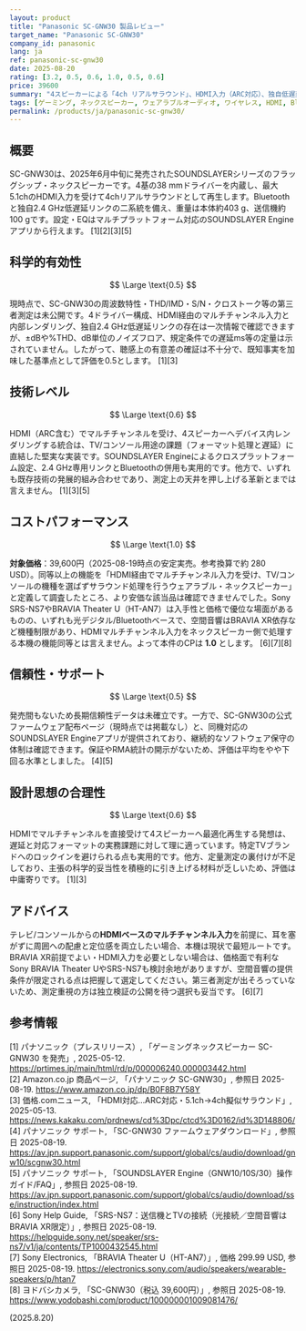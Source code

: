 ```yaml
---
layout: product
title: "Panasonic SC-GNW30 製品レビュー"
target_name: "Panasonic SC-GNW30"
company_id: panasonic
lang: ja
ref: panasonic-sc-gnw30
date: 2025-08-20
rating: [3.2, 0.5, 0.6, 1.0, 0.5, 0.6]
price: 39600
summary: "4スピーカーによる「4ch リアルサラウンド」、HDMI入力（ARC対応）、独自低遅延2.4GHzリンクとBluetoothを備える、耳を塞がないゲーミング向けネックスピーカーです。"
tags: [ゲーミング, ネックスピーカー, ウェアラブルオーディオ, ワイヤレス, HDMI, Bluetooth, サラウンドサウンド]
permalink: /products/ja/panasonic-sc-gnw30/
---
```


## 概要

SC-GNW30は、2025年6月中旬に発売されたSOUNDSLAYERシリーズのフラッグシップ・ネックスピーカーです。4基の38 mmドライバーを内蔵し、最大5.1chのHDMI入力を受けて4chリアルサラウンドとして再生します。Bluetoothと独自2.4 GHz低遅延リンクの二系統を備え、重量は本体約403 g、送信機約100 gです。設定・EQはマルチプラットフォーム対応のSOUNDSLAYER Engineアプリから行えます。 [1][2][3][5]

## 科学的有効性

$$ \Large \text{0.5} $$

現時点で、SC-GNW30の周波数特性・THD/IMD・S/N・クロストーク等の第三者測定は未公開です。4ドライバー構成、HDMI経由のマルチチャンネル入力と内部レンダリング、独自2.4 GHz低遅延リンクの存在は一次情報で確認できますが、±dBや%THD、dB単位のノイズフロア、規定条件での遅延ms等の定量は示されていません。したがって、聴感上の有意差の確証は不十分で、既知事実を加味した基準点として評価を0.5とします。 [1][3]

## 技術レベル

$$ \Large \text{0.6} $$

HDMI（ARC含む）でマルチチャンネルを受け、4スピーカーへデバイス内レンダリングする統合は、TV/コンソール用途の課題（フォーマット処理と遅延）に直結した堅実な実装です。SOUNDSLAYER Engineによるクロスプラットフォーム設定、2.4 GHz専用リンクとBluetoothの併用も実用的です。他方で、いずれも既存技術の発展的組み合わせであり、測定上の天井を押し上げる革新とまでは言えません。 [1][3][5]

## コストパフォーマンス

$$ \Large \text{1.0} $$

**対象価格**：39,600円（2025-08-19時点の安定実売。参考換算で約 280 USD）。同等以上の機能を「HDMI経由でマルチチャンネル入力を受け、TV/コンソールの機種を選ばずサラウンド処理を行うウェアラブル・ネックスピーカー」と定義して調査したところ、より安価な該当品は確認できませんでした。Sony SRS-NS7やBRAVIA Theater U（HT-AN7）は入手性と価格で優位な場面があるものの、いずれも光デジタル/Bluetoothベースで、空間音響はBRAVIA XR依存など機種制限があり、HDMIマルチチャンネル入力をネックスピーカー側で処理する本機の機能同等とは言えません。よって本件のCPは **1.0** とします。 [6][7][8]

## 信頼性・サポート

$$ \Large \text{0.5} $$

発売間もないため長期信頼性データは未確立です。一方で、SC-GNW30の公式ファームウェア配布ページ（現時点では掲載なし）と、同機対応のSOUNDSLAYER Engineアプリが提供されており、継続的なソフトウェア保守の体制は確認できます。保証やRMA統計の開示がないため、評価は平均をやや下回る水準としました。 [4][5]

## 設計思想の合理性

$$ \Large \text{0.6} $$

HDMIでマルチチャンネルを直接受けて4スピーカーへ最適化再生する発想は、遅延と対応フォーマットの実務課題に対して理に適っています。特定TVブランドへのロックインを避けられる点も実用的です。他方、定量測定の裏付けが不足しており、主張の科学的妥当性を積極的に引き上げる材料が乏しいため、評価は中庸寄りです。 [1][3]

## アドバイス

テレビ/コンソールからの**HDMIベースのマルチチャンネル入力**を前提に、耳を塞がずに周囲への配慮と定位感を両立したい場合、本機は現状で最短ルートです。BRAVIA XR前提でよい・HDMI入力を必要としない場合は、価格面で有利なSony BRAVIA Theater UやSRS-NS7も検討余地がありますが、空間音響の提供条件が限定される点は把握して選定してください。第三者測定が出そろっていないため、測定重視の方は独立検証の公開を待つ選択も妥当です。 [6][7]

## 参考情報

[1] パナソニック（プレスリリース）, 「ゲーミングネックスピーカー SC-GNW30 を発売」, 2025-05-12. https://prtimes.jp/main/html/rd/p/000006240.000003442.html  
[2] Amazon.co.jp 商品ページ, 「パナソニック SC-GNW30」, 参照日 2025-08-19. https://www.amazon.co.jp/dp/B0F8B7Y58Y  
[3] 価格.comニュース, 「HDMI対応…ARC対応・5.1ch→4ch擬似サラウンド」, 2025-05-13. https://news.kakaku.com/prdnews/cd%3Dpc/ctcd%3D0162/id%3D148806/  
[4] パナソニック サポート, 「SC-GNW30 ファームウェアダウンロード」, 参照日 2025-08-19. https://av.jpn.support.panasonic.com/support/global/cs/audio/download/gnw10/scgnw30.html  
[5] パナソニック サポート, 「SOUNDSLAYER Engine（GNW10/10S/30）操作ガイド/FAQ」, 参照日 2025-08-19. https://av.jpn.support.panasonic.com/support/global/cs/audio/download/sse/instruction/index.html  
[6] Sony Help Guide, 「SRS-NS7：送信機とTVの接続（光接続／空間音響はBRAVIA XR限定）」, 参照日 2025-08-19. https://helpguide.sony.net/speaker/srs-ns7/v1/ja/contents/TP1000432545.html  
[7] Sony Electronics, 「BRAVIA Theater U（HT-AN7）」, 価格 299.99 USD, 参照日 2025-08-19. https://electronics.sony.com/audio/speakers/wearable-speakers/p/htan7  
[8] ヨドバシカメラ, 「SC-GNW30（税込 39,600円）」, 参照日 2025-08-19. https://www.yodobashi.com/product/100000001009081476/

(2025.8.20)

